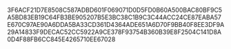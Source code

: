 3F6ACF21D7E8508C587ADBD601F069071D0D5FD0B60A500BAC80BF9C5A5BD83EB19C64FB3BE905207B5E3BC38C1B9C3C44ACC24CE87EABA57E670C97AE90A6DDA5BA33CD361D4364ADE651A6D70F9BB40F8EE3DF9A29A14833F9DECAC52CC5922A9CE378F93754B360B39E8F2504C141D8A0D4F88FB6CC845E4265710EE67028